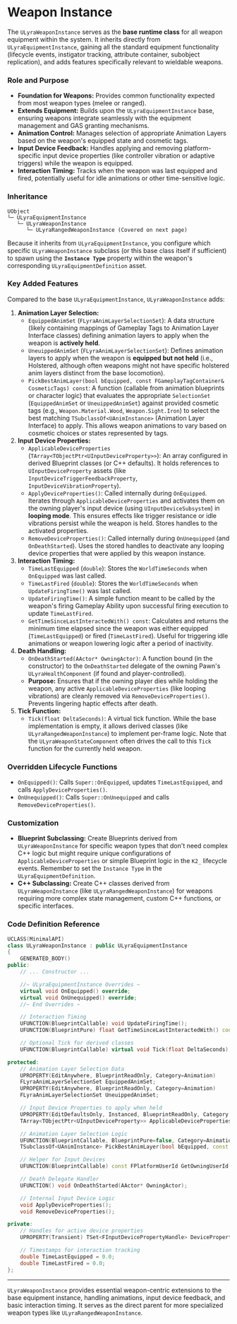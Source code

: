 # Weapon Instance

The `ULyraWeaponInstance` serves as the **base runtime class** for all weapon equipment within the system. It inherits directly from `ULyraEquipmentInstance`, gaining all the standard equipment functionality (lifecycle events, instigator tracking, attribute container, subobject replication), and adds features specifically relevant to wieldable weapons.

### Role and Purpose

* **Foundation for Weapons:** Provides common functionality expected from most weapon types (melee or ranged).
* **Extends Equipment:** Builds upon the `ULyraEquipmentInstance` base, ensuring weapons integrate seamlessly with the equipment management and GAS granting mechanisms.
* **Animation Control:** Manages selection of appropriate Animation Layers based on the weapon's equipped state and cosmetic tags.
* **Input Device Feedback:** Handles applying and removing platform-specific input device properties (like controller vibration or adaptive triggers) while the weapon is equipped.
* **Interaction Timing:** Tracks when the weapon was last equipped and fired, potentially useful for idle animations or other time-sensitive logic.

### Inheritance

```
UObject
└─ ULyraEquipmentInstance
   └─ ULyraWeaponInstance
      └─ ULyraRangedWeaponInstance (Covered on next page)
```

Because it inherits from `ULyraEquipmentInstance`, you configure which specific `ULyraWeaponInstance` subclass (or this base class itself if sufficient) to spawn using the **`Instance Type`** property within the weapon's corresponding `ULyraEquipmentDefinition` asset.

### Key Added Features

Compared to the base `ULyraEquipmentInstance`, `ULyraWeaponInstance` adds:

1. **Animation Layer Selection:**
   * `EquippedAnimSet` (`FLyraAnimLayerSelectionSet`): A data structure (likely containing mappings of Gameplay Tags to Animation Layer Interface classes) defining animation layers to apply when the weapon is **actively held**.
   * `UneuippedAnimSet` (`FLyraAnimLayerSelectionSet`): Defines animation layers to apply when the weapon is **equipped but not held** (i.e., Holstered, although often weapons might not have specific holstered anim layers distinct from the base locomotion).
   * `PickBestAnimLayer(bool bEquipped, const FGameplayTagContainer& CosmeticTags) const`: A function (callable from animation blueprints or character logic) that evaluates the appropriate `SelectionSet` (`EquippedAnimSet` or `UneuippedAnimSet`) against provided cosmetic tags (e.g., `Weapon.Material.Wood`, `Weapon.Sight.Iron`) to select the best matching `TSubclassOf<UAnimInstance>` (Animation Layer Interface) to apply. This allows weapon animations to vary based on cosmetic choices or states represented by tags.
2. **Input Device Properties:**
   * `ApplicableDeviceProperties` (`TArray<TObjectPtr<UInputDeviceProperty>>`): An array configured in derived Blueprint classes (or C++ defaults). It holds references to `UInputDeviceProperty` assets (like `InputDeviceTriggerFeedbackProperty`, `InputDeviceVibrationProperty`).
   * `ApplyDeviceProperties()`: Called internally during `OnEquipped`. Iterates through `ApplicableDeviceProperties` and activates them on the owning player's input device (using `UInputDeviceSubsystem`) in **looping mode**. This ensures effects like trigger resistance or idle vibrations persist while the weapon is held. Stores handles to the activated properties.
   * `RemoveDeviceProperties()`: Called internally during `OnUnequipped` (and `OnDeathStarted`). Uses the stored handles to deactivate any looping device properties that were applied by this weapon instance.
3. **Interaction Timing:**
   * `TimeLastEquipped` (`double`): Stores the `WorldTimeSeconds` when `OnEquipped` was last called.
   * `TimeLastFired` (`double`): Stores the `WorldTimeSeconds` when `UpdateFiringTime()` was last called.
   * `UpdateFiringTime()`: A simple function meant to be called by the weapon's firing Gameplay Ability upon successful firing execution to update `TimeLastFired`.
   * `GetTimeSinceLastInteractedWith() const`: Calculates and returns the minimum time elapsed since the weapon was either equipped (`TimeLastEquipped`) or fired (`TimeLastFired`). Useful for triggering idle animations or weapon lowering logic after a period of inactivity.
4. **Death Handling:**
   * `OnDeathStarted(AActor* OwningActor)`: A function bound (in the constructor) to the `OnDeathStarted` delegate of the owning Pawn's `ULyraHealthComponent` (if found and player-controlled).
   * **Purpose:** Ensures that if the owning player dies while holding the weapon, any active `ApplicableDeviceProperties` (like looping vibrations) are cleanly removed via `RemoveDeviceProperties()`. Prevents lingering haptic effects after death.
5. **Tick Function:**
   * `Tick(float DeltaSeconds)`: A virtual tick function. While the base implementation is empty, it allows derived classes (like `ULyraRangedWeaponInstance`) to implement per-frame logic. Note that the `ULyraWeaponStateComponent` often drives the call to this `Tick` function for the currently held weapon.

### Overridden Lifecycle Functions

* `OnEquipped()`: Calls `Super::OnEquipped`, updates `TimeLastEquipped`, and calls `ApplyDeviceProperties()`.
* `OnUnequipped()`: Calls `Super::OnUnequipped` and calls `RemoveDeviceProperties()`.

### Customization

* **Blueprint Subclassing:** Create Blueprints derived from `ULyraWeaponInstance` for specific weapon types that don't need complex C++ logic but might require unique configurations of `ApplicableDeviceProperties` or simple Blueprint logic in the `K2_` lifecycle events. Remember to set the `Instance Type` in the `ULyraEquipmentDefinition`.
* **C++ Subclassing:** Create C++ classes derived from `ULyraWeaponInstance` (like `ULyraRangedWeaponInstance`) for weapons requiring more complex state management, custom C++ functions, or specific interfaces.

### Code Definition Reference

```cpp
UCLASS(MinimalAPI)
class ULyraWeaponInstance : public ULyraEquipmentInstance
{
	GENERATED_BODY()
public:
	// ... Constructor ...

	//~ ULyraEquipmentInstance Overrides ~
	virtual void OnEquipped() override;
	virtual void OnUnequipped() override;
	//~ End Overrides ~

	// Interaction Timing
	UFUNCTION(BlueprintCallable) void UpdateFiringTime();
	UFUNCTION(BlueprintPure) float GetTimeSinceLastInteractedWith() const;

	// Optional Tick for derived classes
	UFUNCTION(BlueprintCallable) virtual void Tick(float DeltaSeconds);

protected:
	// Animation Layer Selection Data
	UPROPERTY(EditAnywhere, BlueprintReadOnly, Category=Animation)
	FLyraAnimLayerSelectionSet EquippedAnimSet;
	UPROPERTY(EditAnywhere, BlueprintReadOnly, Category=Animation)
	FLyraAnimLayerSelectionSet UneuippedAnimSet;

	// Input Device Properties to apply when held
	UPROPERTY(EditDefaultsOnly, Instanced, BlueprintReadOnly, Category = "Input Devices")
	TArray<TObjectPtr<UInputDeviceProperty>> ApplicableDeviceProperties;

	// Animation Layer Selection Logic
	UFUNCTION(BlueprintCallable, BlueprintPure=false, Category=Animation)
	TSubclassOf<UAnimInstance> PickBestAnimLayer(bool bEquipped, const FGameplayTagContainer& CosmeticTags) const;

	// Helper for Input Devices
	UFUNCTION(BlueprintCallable) const FPlatformUserId GetOwningUserId() const;

	// Death Delegate Handler
	UFUNCTION() void OnDeathStarted(AActor* OwningActor);

	// Internal Input Device Logic
	void ApplyDeviceProperties();
	void RemoveDeviceProperties();

private:
	// Handles for active device properties
	UPROPERTY(Transient) TSet<FInputDevicePropertyHandle> DevicePropertyHandles;

	// Timestamps for interaction tracking
	double TimeLastEquipped = 0.0;
	double TimeLastFired = 0.0;
};
```

***

`ULyraWeaponInstance` provides essential weapon-centric extensions to the base equipment instance, handling animations, input device feedback, and basic interaction timing. It serves as the direct parent for more specialized weapon types like `ULyraRangedWeaponInstance`.
